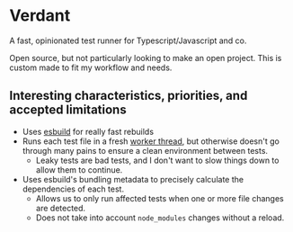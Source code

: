 # Verdant

A fast, opinionated test runner for Typescript/Javascript and co.

Open source, but not particularly looking to make an open project. This is custom made to fit my workflow and needs.

## Interesting characteristics, priorities, and accepted limitations

- Uses [esbuild](https://esbuild.github.io/) for really fast rebuilds
- Runs each test file in a fresh [worker thread](https://nodejs.org/api/worker_threads.html), but otherwise doesn't go through many pains to ensure a clean environment between tests.
  - Leaky tests are bad tests, and I don't want to slow things down to allow them to continue.
- Uses esbuild's bundling metadata to precisely calculate the dependencies of each test.
  - Allows us to only run affected tests when one or more file changes are detected.
  - Does not take into account `node_modules` changes without a reload.

